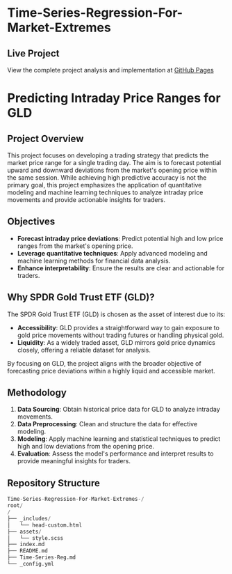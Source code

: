 # Time-Series-Regression-For-Market-Extremes

## Live Project
View the complete project analysis and implementation at [GitHub Pages](https://majidjangani.github.io/Portfolio-Construction-Optimization-/)


# Predicting Intraday Price Ranges for GLD

## Project Overview
This project focuses on developing a trading strategy that predicts the market price range for a single trading day. The aim is to forecast potential upward and downward deviations from the market's opening price within the same session. While achieving high predictive accuracy is not the primary goal, this project emphasizes the application of quantitative modeling and machine learning techniques to analyze intraday price movements and provide actionable insights for traders.

## Objectives
- **Forecast intraday price deviations**: Predict potential high and low price ranges from the market's opening price.
- **Leverage quantitative techniques**: Apply advanced modeling and machine learning methods for financial data analysis.
- **Enhance interpretability**: Ensure the results are clear and actionable for traders.

## Why SPDR Gold Trust ETF (GLD)?
The SPDR Gold Trust ETF (GLD) is chosen as the asset of interest due to its:
- **Accessibility**: GLD provides a straightforward way to gain exposure to gold price movements without trading futures or handling physical gold.
- **Liquidity**: As a widely traded asset, GLD mirrors gold price dynamics closely, offering a reliable dataset for analysis.

By focusing on GLD, the project aligns with the broader objective of forecasting price deviations within a highly liquid and accessible market.

## Methodology
1. **Data Sourcing**: Obtain historical price data for GLD to analyze intraday movements.
2. **Data Preprocessing**: Clean and structure the data for effective modeling.
3. **Modeling**: Apply machine learning and statistical techniques to predict high and low deviations from the opening price.
4. **Evaluation**: Assess the model's performance and interpret results to provide meaningful insights for traders.


## Repository Structure
```python
Time-Series-Regression-For-Market-Extremes-/
root/
/
├── _includes/
│   └── head-custom.html
├── assets/
│   └── style.scss
├── index.md 
├── README.md
├── Time-Series-Reg.md
└── _config.yml
